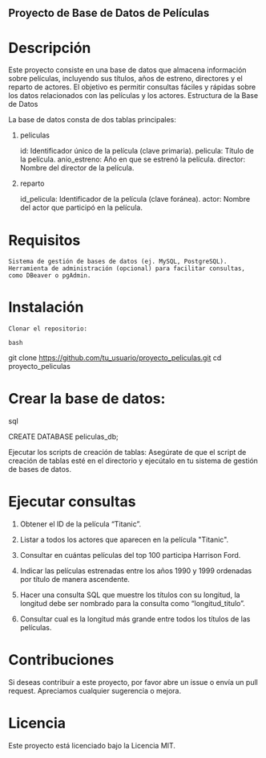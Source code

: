 ## Proyecto de Base de Datos de Películas
# Descripción

Este proyecto consiste en una base de datos que almacena información sobre películas, incluyendo sus títulos, años de estreno, directores y el reparto de actores. El objetivo es permitir consultas fáciles y rápidas sobre los datos relacionados con las películas y los actores.
Estructura de la Base de Datos

La base de datos consta de dos tablas principales:
1. peliculas

    id: Identificador único de la película (clave primaria).
    pelicula: Título de la película.
    anio_estreno: Año en que se estrenó la película.
    director: Nombre del director de la película.

2. reparto

    id_pelicula: Identificador de la película (clave foránea).
    actor: Nombre del actor que participó en la película.

# Requisitos

    Sistema de gestión de bases de datos (ej. MySQL, PostgreSQL).
    Herramienta de administración (opcional) para facilitar consultas, como DBeaver o pgAdmin.

# Instalación

    Clonar el repositorio:

    bash

git clone https://github.com/tu_usuario/proyecto_peliculas.git
cd proyecto_peliculas

# Crear la base de datos:

sql

CREATE DATABASE peliculas_db;

Ejecutar los scripts de creación de tablas: Asegúrate de que el script de creación de tablas esté en el directorio y ejecútalo en tu sistema de gestión de bases de datos.

# Ejecutar consultas 
1. Obtener el ID de la película “Titanic”.

2. Listar a todos los actores que aparecen en la película "Titanic".

3. Consultar en cuántas películas del top 100 participa Harrison Ford.

4. Indicar las películas estrenadas entre los años 1990 y 1999 ordenadas por título de manera ascendente.

5. Hacer una consulta SQL que muestre los títulos con su longitud, la longitud debe ser nombrado para la consulta como “longitud_titulo”.

6. Consultar cual es la longitud más grande entre todos los títulos de las películas.

# Contribuciones

Si deseas contribuir a este proyecto, por favor abre un issue o envía un pull request. Apreciamos cualquier sugerencia o mejora.

# Licencia

Este proyecto está licenciado bajo la Licencia MIT.
